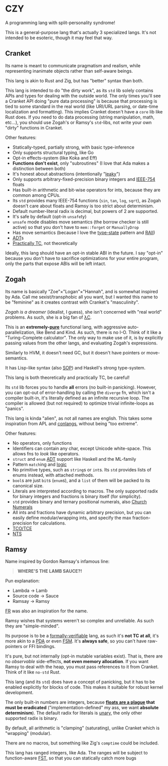 # CZY
A programming lang with split-personality syndrome!

This is a general-purpose lang that's actually 3 specialized langs. It's not intended to be esoteric, though it may feel that way.

## Cranket
Its name is meant to communicate pragmatism and realism, while representing inanimate objects rather than self-aware beings.

This lang is akin to Rust and Zig, but has "better" syntax than both.

This lang is intended to do "the dirty work", as its `std` lib solely contains APIs and types for dealing with the outside world. The only times you'll see a Cranket API doing "pure data processing" is because that processing is tied to some standard in the real world (like URI/URL parsing, or date-time localization and formatting). This implies Cranket doesn't have a `core` lib like Rust does. If you need to do data processing (string manipulation, math, etc...), you should use Zogah's or Ramsy's `std`-libs, not write your own "dirty" functions in Cranket.

Other features:
- Statically-typed, partially strong, with basic type-inference
- Only supports structural typing, like Go
- Opt-in effects-system (like Koka and Eff)
- **Functions don't exist**, only "subroutines" (I love that Ada makes a distinction between both)
- It's honest about abstractions (intentionally "[leaky](https://en.wikipedia.org/wiki/Leaky_abstraction)")
- Only supports arbitrary-fixed-precision binary integers and [IEEE-754](https://en.wikipedia.org/wiki/IEEE_754) floats
- Has built-in arithmetic and bit-wise operators for ints, because they are common among CPUs.
- Its `std` provides many IEEE-754 functions (`sin`, `tan`, `log`, `sqrt`), as Zogah doesn't care about floats and Ramsy is too strict about determinism.
- Default number-literal radix is decimal, but powers of 2 are supported.
- It's safe by default (opt-in `unsafe`ty)
- `unsafe` mode disables move semantics (the borrow checker is still active) so that you don't have to `mem::forget` or `ManuallyDrop`
- Has move semantics (because I love the [type-state](https://cliffle.com/blog/rust-typestate) pattern and [RAII](https://en.wikipedia.org/wiki/Resource_acquisition_is_initialization))
- [ADT](https://en.wikipedia.org/wiki/Algebraic_data_type)s
- [Practically TC](https://gavinhoward.com/2024/03/what-computers-cannot-do-the-consequences-of-turing-completeness), not theoretically

Ideally, this lang should have an opt-in stable ABI in the future. I say "opt-in" because you don't have to sacrifice optimizations for your entire program, only the parts that expose ABIs will be left intact.

## Zogah
Its name is basically "Zoe"×"Logan"×"Hannah", and is somewhat inspired by Ada. Call me sexist/transphobic all you want, but I wanted this name to be "feminine" as it creates contrast with Cranket's "masculinity".

_Zogah is a dreamer_ (idealist, I guess), she isn't concerned with "real world" problems. As such, she is a big fan of [λC](https://en.wikipedia.org/wiki/Lambda_calculus).

This is an **extremely-[pure](https://en.wikipedia.org/wiki/Purely_functional_programming)** functional lang, with aggressive auto-parallelization, like Bend and Kind. As such, there is no I-O. Think of it like a "Turing-Complete calculator". The only way to make use of it, is by explicitly passing values from the other langs, and evaluating Zogah's expressions.

Similarly to HVM, it doesn't need GC, but it doesn't have pointers or move-semantics.

It has Lisp-like syntax (also [SOP](https://en.wikipedia.org/wiki/Stack-oriented_programming)) and Haskell's strong type-system.

This lang is both theoretically and practically TC, be careful!

Its `std` lib forces you to handle **all** errors (no built-in panicking). However, you can opt-out of error-handling by calling the `diverge` fn, which isn't a compiler built-in, it's literally defined as an infinite recursive loop. The compiler is allowed (but not required) to optimize trivial infinite-loops as "panics".

This lang is kinda "alien", as not all names are english. This takes some inspiration from APL and [conlangs](https://en.wikipedia.org/wiki/Constructed_language), without being "too extreme".

Other features:
- No operators, only functions
- Identifiers can contain any char, except Unicode white-space. This allows fns to _look_ like operators.
- `struct` and `enum` [ADT](https://en.wikipedia.org/wiki/Algebraic_data_type) support like Haskell and the ML-family
- Pattern `match`ing and [logic](https://en.wikipedia.org/wiki/Logic_programming)
- No primitive types, such as `string`s or `int`s. Its `std` provides lists of enums instead, with attached methods.
- `bool`s are just `bit`s (`enum`s), and a `list` of them will be packed to its canonical size.
- Literals are interpreted according to macros. The only supported radix for binary integers and fractions is binary itself (for simplicity).
- `std` provides binary and ternary positional numerals, also [Church Numerals](https://en.wikipedia.org/wiki/Church_encoding)
- All ints and fractions have dynamic arbitrary precision, but you can easily define modular/wrapping ints, and specify the max fraction-precision for calculations.
- [TCO/TCE](https://en.wikipedia.org/wiki/Tail_call)
- [NTS](https://en.wikipedia.org/wiki/Nominal_type_system)

## Ramsy
Name inspired by Gordon Ramsay's infamous line:
> **WHERE'S THE LAMB SAUCE?!**

Pun explanation:
- Lambda -> Lamb
- Source code -> Sauce
- Ramsay -> Ramsy

[FR](https://en.wikipedia.org/wiki/Frank_Ramsey_(mathematician)) was also an inspiration for the name.

Ramsy wishes that systems weren't so complex and unreliable. As such they are "simple-minded".

Its purpose is to be a [formally-verifiable](https://en.wikipedia.org/wiki/Formal_verification) lang, as such it's **not TC at all**, it's more akin to a [PDA](https://en.wikipedia.org/wiki/Pushdown_automaton) or even [FSM](https://en.wikipedia.org/wiki/Finite-state_machine). It's **always safe**, so you can't have raw-pointers or FFI bindings.

It's pure, but not internally (opt-in mutable variables exist). That is, there are no _observable_ side-effects, **not even memory allocation**.  If you want Ramsy to deal with the heap, you must pass references to it from Cranket. Think of it like `no-std` Rust.

This lang (and its `std`) does have a concept of panicking, but it has to be enabled explicitly for blocks of code. This makes it suitable for robust kernel development.

The only built-in numbers are integers, because **[floats are a plague](https://reddit.com/r/ProgrammerHumor/comments/13gt6co/standagainstfloats/) that must be eradicated** ("implementation-defined" my ass, we want **absolute determinism**). The default radix for literals is [unary](https://en.wikipedia.org/wiki/Unary_numeral_system), the only other supported radix is binary.

By default, all arithmetic is "clamping" (saturating), unlike Cranket which is "wrapping" (modular).

There are no macros, but something like Zig's `comptime` could be included.

This lang has ranged integers, like Ada. The ranges will be subject to function-aware [FST](https://en.wikipedia.org/wiki/Flow-sensitive_typing), so that you can statically catch more bugs
